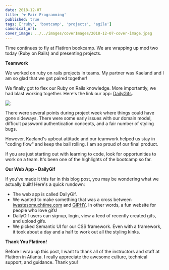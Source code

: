 ```yaml
---
date: 2018-12-07
title: '❤️ Pair Programming'
published: true
tags: ['ruby', 'bootcamp', 'projects', 'agile']
canonical_url:
cover_image: ../../images/coverImages/2018-12-07-cover-image.jpeg
---
```


Time continues to fly at Flatiron bookcamp. We are wrapping up mod two today (Ruby on Rails) and presenting projects.

**Teamwork**

We worked on ruby on rails projects in teams. My partner was Kaeland and I am so glad that we got paired together!

We finally got to flex our Ruby on Rails knowledge. More importantly, we had blast working together. Here's the link our app: [DailyGifs](https://infinite-anchorage-40950.herokuapp.com/).

![](https://media.giphy.com/media/a438FURInfacU/giphy.gif)

There were several points during project week where things could have gone sideways. There were some early issues with our domain model, difficult password authentication concepts, and a fair number of styling bugs.

However, Kaeland's upbeat attitude and our teamwork helped us stay in "coding flow" and keep the ball rolling. I am so proud of our final product.

If you are just starting out with learning to code, look for opportunities to work on a team. It's been one of the highlights of the bootcamp so far.

**Our Web App - DailyGif**

If you've made it this far in this blog post, you may be wondering what we actually built! Here's a quick rundown:

- The web app is called DailyGif.
- We wanted to make something that was a cross between [iwastesomuchtime.com](https://iwastesomuchtime.com/) and [GIPHY](https://giphy.com/). In other words, a fun website for people who love gifs!
- DailyGif users can signup, login, view a feed of recently created gifs, and upload gifs.
- We picked Semantic UI for our CSS framework. Even with a framework, it took about a day and a half to work out all the styling kinks.

**Thank You Flatiron!**

Before I wrap up this post, I want to thank all of the instructors and staff at Flatiron in Atlanta. I really appreciate the awesome culture, technical support, and guidance. Thank you!
